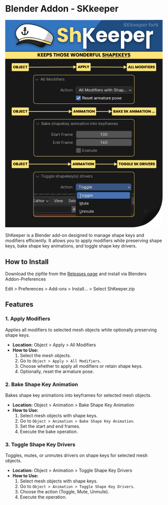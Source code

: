 # Blender Addon - SKkeeper
![Info](images/Info.png)

ShKeeper is a Blender add-on designed to manage shape keys and modifiers efficiently. 
It allows you to apply modifiers while preserving shape keys, bake shape key animations, and toggle shape key drivers.

## How to Install

Download the zipfile from the [Releases page](https://github.com/agitoreiken/shkeeper/releases) and install via Blenders Addon-Preferences

Edit > Preferences > Add-ons > Install... > Select ShKeeper.zip
 
## Features

### 1. Apply Modifiers
Applies all modifiers to selected mesh objects while optionally preserving shape keys.

- **Location:** Object > Apply > All Modifiers
- **How to Use:**
  1. Select the mesh objects.
  2. Go to `Object > Apply > All Modifiers`.
  3. Choose whether to apply all modifiers or retain shape keys.
  4. Optionally, reset the armature pose.

### 2. Bake Shape Key Animation
Bakes shape key animations into keyframes for selected mesh objects.

- **Location:** Object > Animation > Bake Shape Key Animation
- **How to Use:**
  1. Select mesh objects with shape keys.
  2. Go to `Object > Animation > Bake Shape Key Animation`.
  3. Set the start and end frames.
  4. Execute the bake operation.

### 3. Toggle Shape Key Drivers
Toggles, mutes, or unmutes drivers on shape keys for selected mesh objects.

- **Location:** Object > Animation > Toggle Shape Key Drivers
- **How to Use:**
  1. Select mesh objects with shape keys.
  2. Go to `Object > Animation > Toggle Shape Key Drivers`.
  3. Choose the action (Toggle, Mute, Unmute).
  4. Execute the operation.
